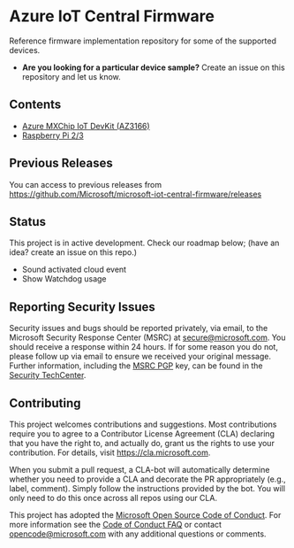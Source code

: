 # Azure IoT Central Firmware

Reference firmware implementation repository for some of the supported devices.

- **Are you looking for a particular device sample?**
Create an issue on this repository and let us know.

## Contents

- [Azure MXChip IoT DevKit (AZ3166)](./AZ3166)
- [Raspberry Pi 2/3](./RaspberryPi)

## Previous Releases

You can access to previous releases from https://github.com/Microsoft/microsoft-iot-central-firmware/releases

## Status

This project is in active development. Check our roadmap below; (have an idea? create an issue on this repo.)

- Sound activated cloud event
- Show Watchdog usage

## Reporting Security Issues

Security issues and bugs should be reported privately, via email, to the Microsoft Security
Response Center (MSRC) at [secure@microsoft.com](mailto:secure@microsoft.com). You should
receive a response within 24 hours. If for some reason you do not, please follow up via
email to ensure we received your original message. Further information, including the
[MSRC PGP](https://technet.microsoft.com/en-us/security/dn606155) key, can be found in
the [Security TechCenter](https://technet.microsoft.com/en-us/security/default).

## Contributing

This project welcomes contributions and suggestions.  Most contributions require you to agree to a
Contributor License Agreement (CLA) declaring that you have the right to, and actually do, grant us
the rights to use your contribution. For details, visit https://cla.microsoft.com.

When you submit a pull request, a CLA-bot will automatically determine whether you need to provide
a CLA and decorate the PR appropriately (e.g., label, comment). Simply follow the instructions
provided by the bot. You will only need to do this once across all repos using our CLA.

This project has adopted the [Microsoft Open Source Code of Conduct](https://opensource.microsoft.com/codeofconduct/).
For more information see the [Code of Conduct FAQ](https://opensource.microsoft.com/codeofconduct/faq/) or
contact [opencode@microsoft.com](mailto:opencode@microsoft.com) with any additional questions or comments.
